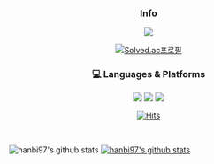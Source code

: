 <div align=center float=right width=50%>
<h3> Info </h3>
  <a href="https://hanbi97.tistory.com/"><img src="https://img.shields.io/badge/Tistory-E34F1E?style=flat-square"/></a> 

  [![Solved.ac프로필](http://mazassumnida.wtf/api/mini/generate_badge?boj=rain7i)](https://solved.ac/rain7i)
  
</div>

<div align=center float=right width=50%>
<h3>💻  Languages & Platforms</h3>

<img src="https://img.shields.io/badge/C++-00599C?style=flat-square&logo=C%2B%2B&logoColor=white">
<img src="https://img.shields.io/badge/Java-007396?style=flat-square&logo=Java&logoColor=white"/></a>
<img src="https://img.shields.io/badge/Spring Boot-6DB33F?style=flat-square&logo=Spring Boot&logoColor=white"/>
</div>

<div align=center>
  
  [![Hits](https://hits.seeyoufarm.com/api/count/incr/badge.svg?url=https%3A%2F%2Fgithub.com%2Fhanbi97%2Fhit-counter&count_bg=%2379C83D&title_bg=%23555555&icon=&icon_color=%23E7E7E7&title=hits&edge_flat=false)](https://hits.seeyoufarm.com)            

</div>

<br>

![hanbi97's github stats](https://github-readme-stats.vercel.app/api?username=hanbi97&show_icons=true) [![hanbi97's github stats](https://github-readme-stats.vercel.app/api/top-langs/?username=hanbi97&show_icons=true&hide_border=true&title_color=004386&icon_color=004386&layout=compact)](https://github.com/hanbi97)
